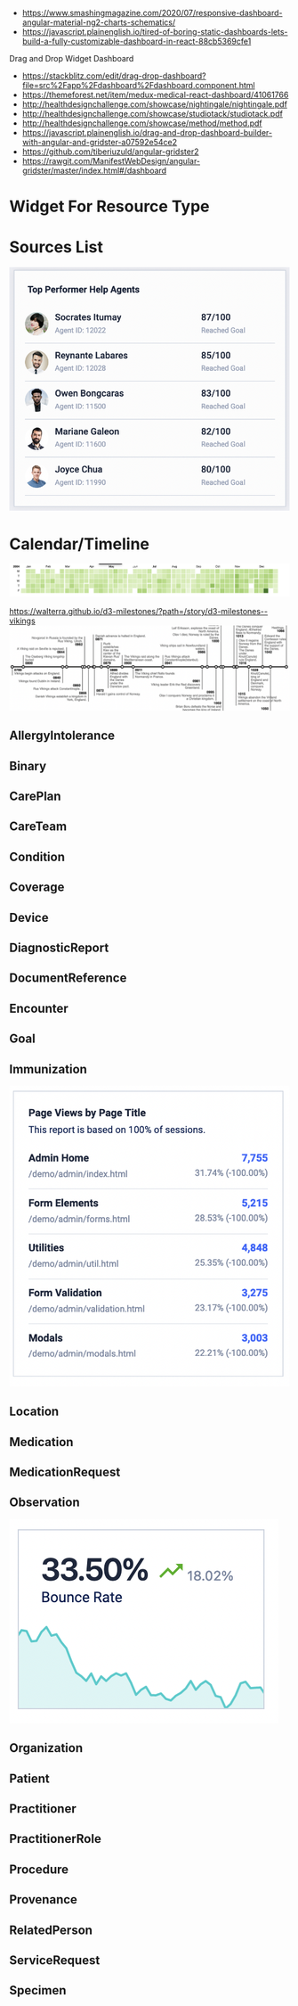 - https://www.smashingmagazine.com/2020/07/responsive-dashboard-angular-material-ng2-charts-schematics/
- https://javascript.plainenglish.io/tired-of-boring-static-dashboards-lets-build-a-fully-customizable-dashboard-in-react-88cb5369cfe1




Drag and Drop Widget Dashboard
- https://stackblitz.com/edit/drag-drop-dashboard?file=src%2Fapp%2Fdashboard%2Fdashboard.component.html
- https://themeforest.net/item/medux-medical-react-dashboard/41061766
- http://healthdesignchallenge.com/showcase/nightingale/nightingale.pdf
- http://healthdesignchallenge.com/showcase/studiotack/studiotack.pdf
- http://healthdesignchallenge.com/showcase/method/method.pdf
- https://javascript.plainenglish.io/drag-and-drop-dashboard-builder-with-angular-and-gridster-a07592e54ce2
- https://github.com/tiberiuzuld/angular-gridster2
- https://rawgit.com/ManifestWebDesign/angular-gridster/master/index.html#/dashboard

# Widget For Resource Type

# Sources List

![](img/Screen%20Shot%202022-11-23%20at%208.29.38%20PM.png)

# Calendar/Timeline
![](img/Screen%20Shot%202022-11-23%20at%209.09.22%20PM.png)

https://walterra.github.io/d3-milestones/?path=/story/d3-milestones--vikings
![](img/Screen%20Shot%202022-11-23%20at%209.11.37%20PM.png)

## AllergyIntolerance


## Binary
## CarePlan
## CareTeam
## Condition
## Coverage
## Device
## DiagnosticReport
## DocumentReference
## Encounter
## Goal
## Immunization

![](img/Screen%20Shot%202022-11-23%20at%209.20.00%20PM.png)
## Location
## Medication
## MedicationRequest
## Observation

![](img/Screen%20Shot%202022-11-23%20at%209.19.38%20PM.png)

## Organization
## Patient
## Practitioner
## PractitionerRole
## Procedure
## Provenance
## RelatedPerson
## ServiceRequest
## Specimen